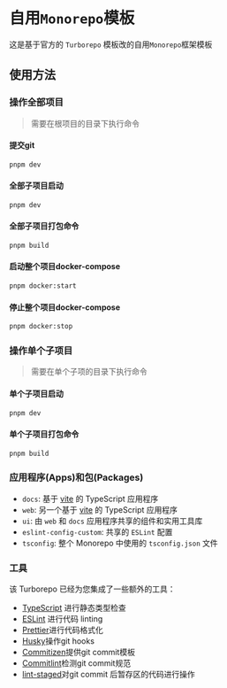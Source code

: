# 自用`Monorepo`模板

这是基于官方的 `Turborepo` 模板改的自用`Monorepo`框架模板

## 使用方法

### 操作全部项目

> 需要在根项目的目录下执行命令

#### 提交git

```sh
pnpm dev
```

#### 全部子项目启动

```sh
pnpm dev
```

#### 全部子项目打包命令

```sh
pnpm build
```

#### 启动整个项目docker-compose

```sh
pnpm docker:start
```

#### 停止整个项目docker-compose

```sh
pnpm docker:stop
```

### 操作单个子项目

> 需要在单个子项的目录下执行命令

#### 单个子项目启动

```sh
pnpm dev
```

#### 单个子项目打包命令

```sh
pnpm build
```

### 应用程序(Apps)和包(Packages)

- `docs`: 基于 [vite](https://vitejs.dev) 的 TypeScript 应用程序
- `web`: 另一个基于 [vite](https://vitejs.dev) 的 TypeScript 应用程序
- `ui`: 由 `web` 和 `docs` 应用程序共享的组件和实用工具库
- `eslint-config-custom`: 共享的 `ESLint` 配置
- `tsconfig`: 整个 Monorepo 中使用的 `tsconfig.json` 文件

### 工具

该 Turborepo 已经为您集成了一些额外的工具：

- [TypeScript](https://www.typescriptlang.org/) 进行静态类型检查
- [ESLint](https://eslint.org/) 进行代码 linting
- [Prettier](https://prettier.io)进行代码格式化
- [Husky](https://typicode.github.io/husky)操作git hooks
- [Commitizen](https://commitizen.github.io/cz-cli)提供git commit模板
- [Commitlint](https://commitlint.js.org/#/)检测git commit规范
- [lint-staged](https://github.com/lint-staged/lint-staged)对git commit 后暂存区的代码进行操作
